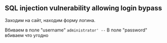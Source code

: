 ## SQL injection vulnerability allowing login bypass
Заходим на сайт, находим форму логина.

Вбиваем в поле "username" `administrator' --`
В поле "password" вбиваем что угодно
